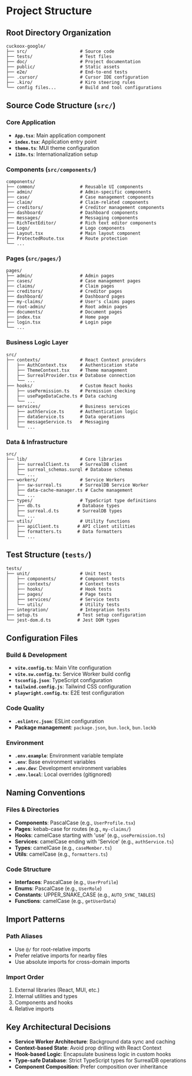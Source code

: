 # Project Structure

## Root Directory Organization

```
cuckoox-google/
├── src/                    # Source code
├── tests/                  # Test files
├── doc/                    # Project documentation
├── public/                 # Static assets
├── e2e/                    # End-to-end tests
├── .cursor/                # Cursor IDE configuration
├── .kiro/                  # Kiro steering rules
└── config files...         # Build and tool configurations
```

## Source Code Structure (`src/`)

### Core Application
- **`App.tsx`**: Main application component
- **`index.tsx`**: Application entry point
- **`theme.ts`**: MUI theme configuration
- **`i18n.ts`**: Internationalization setup

### Components (`src/components/`)
```
components/
├── common/                 # Reusable UI components
├── admin/                  # Admin-specific components
├── case/                   # Case management components
├── claim/                  # Claim-related components
├── creditors/              # Creditor management components
├── dashboard/              # Dashboard components
├── messages/               # Messaging components
├── RichTextEditor/         # Rich text editor components
├── Logo/                   # Logo components
├── Layout.tsx              # Main layout component
├── ProtectedRoute.tsx      # Route protection
└── ...
```

### Pages (`src/pages/`)
```
pages/
├── admin/                  # Admin pages
├── cases/                  # Case management pages
├── claims/                 # Claim pages
├── creditors/              # Creditor pages
├── dashboard/              # Dashboard pages
├── my-claims/              # User's claims pages
├── root-admin/             # Root admin pages
├── documents/              # Document pages
├── index.tsx               # Home page
├── login.tsx               # Login page
└── ...
```

### Business Logic Layer
```
src/
├── contexts/               # React Context providers
│   ├── AuthContext.tsx     # Authentication state
│   ├── ThemeContext.tsx    # Theme management
│   ├── SurrealProvider.tsx # Database connection
│   └── ...
├── hooks/                  # Custom React hooks
│   ├── usePermission.ts    # Permission checking
│   ├── usePageDataCache.ts # Data caching
│   └── ...
├── services/               # Business services
│   ├── authService.ts      # Authentication logic
│   ├── dataService.ts      # Data operations
│   ├── messageService.ts   # Messaging
│   └── ...
```

### Data & Infrastructure
```
src/
├── lib/                    # Core libraries
│   ├── surrealClient.ts    # SurrealDB client
│   ├── surreal_schemas.surql # Database schemas
│   └── ...
├── workers/                # Service Workers
│   ├── sw-surreal.ts       # SurrealDB Service Worker
│   ├── data-cache-manager.ts # Cache management
│   └── ...
├── types/                  # TypeScript type definitions
│   ├── db.ts              # Database types
│   ├── surreal.d.ts       # SurrealDB types
│   └── ...
├── utils/                  # Utility functions
│   ├── apiClient.ts       # API client utilities
│   ├── formatters.ts      # Data formatters
│   └── ...
```

## Test Structure (`tests/`)

```
tests/
├── unit/                   # Unit tests
│   ├── components/         # Component tests
│   ├── contexts/           # Context tests
│   ├── hooks/              # Hook tests
│   ├── pages/              # Page tests
│   ├── services/           # Service tests
│   └── utils/              # Utility tests
├── integration/            # Integration tests
├── setup.ts               # Test setup configuration
└── jest-dom.d.ts          # Jest DOM types
```

## Configuration Files

### Build & Development
- **`vite.config.ts`**: Main Vite configuration
- **`vite.sw.config.ts`**: Service Worker build config
- **`tsconfig.json`**: TypeScript configuration
- **`tailwind.config.js`**: Tailwind CSS configuration
- **`playwright.config.ts`**: E2E test configuration

### Code Quality
- **`.eslintrc.json`**: ESLint configuration
- **Package management**: `package.json`, `bun.lock`, `bun.lockb`

### Environment
- **`.env.example`**: Environment variable template
- **`.env`**: Base environment variables
- **`.env.dev`**: Development environment variables
- **`.env.local`**: Local overrides (gitignored)

## Naming Conventions

### Files & Directories
- **Components**: PascalCase (e.g., `UserProfile.tsx`)
- **Pages**: kebab-case for routes (e.g., `my-claims/`)
- **Hooks**: camelCase starting with 'use' (e.g., `usePermission.ts`)
- **Services**: camelCase ending with 'Service' (e.g., `authService.ts`)
- **Types**: camelCase (e.g., `caseMember.ts`)
- **Utils**: camelCase (e.g., `formatters.ts`)

### Code Structure
- **Interfaces**: PascalCase (e.g., `UserProfile`)
- **Enums**: PascalCase (e.g., `UserRole`)
- **Constants**: UPPER_SNAKE_CASE (e.g., `AUTO_SYNC_TABLES`)
- **Functions**: camelCase (e.g., `getUserData`)

## Import Patterns

### Path Aliases
- Use `@/` for root-relative imports
- Prefer relative imports for nearby files
- Use absolute imports for cross-domain imports

### Import Order
1. External libraries (React, MUI, etc.)
2. Internal utilities and types
3. Components and hooks
4. Relative imports

## Key Architectural Decisions

- **Service Worker Architecture**: Background data sync and caching
- **Context-based State**: Avoid prop drilling with React Context
- **Hook-based Logic**: Encapsulate business logic in custom hooks
- **Type-safe Database**: Strict TypeScript types for SurrealDB operations
- **Component Composition**: Prefer composition over inheritance